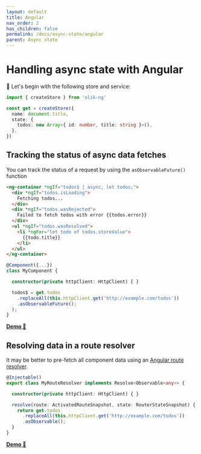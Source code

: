```yaml
---
layout: default
title: Angular
nav_order: 2
has_children: false
permalink: /docs/async-state/angular
parent: Async state
---
```


# Handling async state with Angular

🥚 Let's begin with the following store and service:

```ts
import { createStore } from 'olik-ng'

const get = createStore({
  name: document.title,
  state: {
    todos: new Array<{ id: number, title: string }>(),
  },
})
```

## **Tracking** the status of **async data fetches**
You can track the status of a request by using the `asObservableFuture()` function
```html
<ng-container *ngIf="todos$ | async; let todos;">
  <div *ngIf="todos.isLoading">
    Fetching todos...
  </div>
  <div *ngIf="todos.wasRejected">
    Failed to fetch todos with error {{todos.error}}
  </div>
  <ul *ngIf="todos.wasResolved">
    <li *ngFor="let todo of todos.storeValue">
      {{todo.title}}
    </li>
  </ul>
</ng-container>
```
```ts {8}
@Component({...})
class MyComponent {

  constructor(private httpClient: HttpClient) { }

  todos$ = get.todos
    .replaceAll(this.httpClient.get('http://example.com/todos'))
    .asObservableFuture();
  );
}
```
[**Demo 🥚**](https://codesandbox.io/s/olik-ng-async-5y3hd?file=/src/app/app.component.ts)

## **Resolving data** in a route resolver
It may be better to pre-fetch all component data using an [Angular route resolver](https://angular.io/api/router/Resolve).
```ts {9}
@Injectable()
export class MyRouteResolver implements Resolve<Observable<any>> {

  constructor(private httpClient: HttpClient) { }

  resolve(route: ActivatedRouteSnapshot, state: RouterStateSnapshot) {
    return get.todos
      .replaceAll(this.httpClient.get('http://example.com/todos'))
      .asObservable();
  }
}
```
[**Demo 🥚**](https://codesandbox.io/s/olik-ng-route-resolver-6mmbk?file=/src/app/child.resolver.ts)
